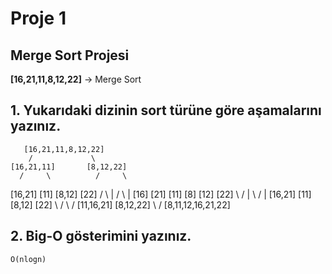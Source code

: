 # Proje 1  

## Merge Sort Projesi

**[16,21,11,8,12,22]** -> Merge Sort

## 1. Yukarıdaki dizinin sort türüne göre aşamalarını yazınız.

       [16,21,11,8,12,22]
        /             \
    [16,21,11]       [8,12,22]
      /     \          /     \  
 
  [16,21]   [11]    [8,12]  [22]
   /   \      |      /  \     |
 [16] [21]   [11]  [8] [12]  [22] 
    \  /      |      \  /     |
  [16,21]    [11]    [8,12]  [22]
      \      /         \     /
     [11,16,21]       [8,12,22]
              \        /
         [8,11,12,16,21,22]

## 2. Big-O gösterimini yazınız.

    O(nlogn)
